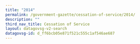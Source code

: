 ```yaml
---
title: "2014"
permalink: /government-gazette/cessation-of-service/2014/
description: ""
third_nav_title: Cessation of Service
layout: datagovsg-v2-search
datagovsg-id: d_ff6bcb05e871f521c555c1af546ae687
---
```

